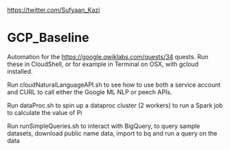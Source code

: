 https://twitter.com/Sufyaan_Kazi

# GCP_Baseline
Automation for the https://google.qwiklabs.com/quests/34 quests. Run these in CloudShell, or for example in Terminal on OSX, with gcloud installed.

Run cloudNaturalLanguageAPI.sh to see how to use both a service account and CURL to call either the Google ML NLP or peech APIs.

Run dataProc.sh to spin up a dataproc cluster (2 workers) to run a Spark job to calculate the value of Pi

Run runSimpleQueries.sh to interact with BigQuery, to query sample datasets, download public name data, import to bq and run a query on the data
